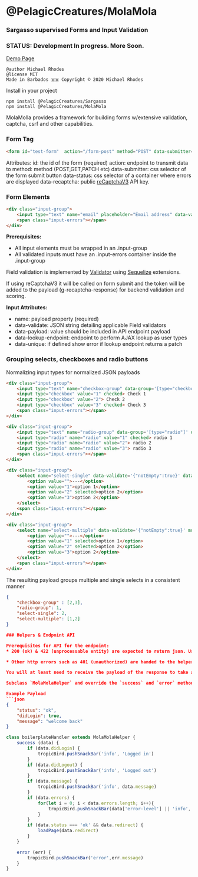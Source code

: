 # @PelagicCreatures/MolaMola

### Sargasso supervised Forms and Input Validation

### STATUS: Development In progress. More Soon.

[Demo Page](https://blog.myanti.social/demos/molamola)


```
@author Michael Rhodes
@license MIT
Made in Barbados 🇧🇧 Copyright © 2020 Michael Rhodes
```

Install in your project
```
npm install @PelagicCreatures/Sargasso
npm install @PelagicCreatures/MolaMola
```

MolaMolla provides a framework for building forms w/extensive validation, captcha, csrf and other capabilities.

### Form Tag
```html
<form id="test-form"  action="/form-post" method="POST" data-submitter=".submitter" data-status=".status" data-recaptcha="xxx">

```
Attributes:
	id: the id of the form (required)
	action: endpoint to transmit data to
	method: method (POST,GET,PATCH etc)
	data-submitter: css selector of the form submit button
	data-status: css selector of a container where errors are displayed
	data-recaptcha: public [reCaptchaV3](https://developers.google.com/recaptcha/docs/v3) API key.

### Form Elements
```html
<div class="input-group">
	<input type="text" name="email" placeholder="Email address" data-validate='{"isEmail":true,"notEmpty":true}' data-payload>
	<span class="input-errors"></span>
</div>
```
**Prerequisites:**
* All input elements must be wrapped in an .input-group
* All validated inputs must have an .input-errors container inside the .input-group

Field validation is implemented by [Validator](https://www.npmjs.com/package/validator) using  [Sequelize](https://www.npmjs.com/package/sequelize) extensions.

If using reCaptchaV3 it will be called on form submit and the token will be added to the payload (g-recaptcha-response) for backend validation and scoring.

**Input Attributes:**
* name: payload property (required)
* data-validate: JSON string detailing applicable Field validators
* data-payload: value should be included in API endpoint payload
* data-lookup-endpoint: endpoint to perform AJAX lookup as user types
* data-unique: if defined show error if lookup endpoint returns a patch

### Grouping selects, checkboxes and radio buttons
Normalizing input types for normalized JSON payloads

```html
<div class="input-group">
	<input type="text" name="checkbox-group" data-group='[type="checkbox"]' data-validate='{"notEmpty":true}' multiple data-payload>
	<input type="checkbox" value="1" checked> Check 1
	<input type="checkbox" value="2"> Check 2
	<input type="checkbox" value="3" checked> Check 3
	<span class="input-errors"></span>
</div>

<div class="input-group">
	<input type="text" name="radio-group" data-group='[type="radio"]' data-payload>
	<input type="radio" name="radio" value="1" checked> radio 1
	<input type="radio" name="radio" value="2"> radio 2
	<input type="radio" name="radio" value="3"> radio 3
	<span class="input-errors"></span>
</div>

<div class="input-group">
	<select name="select-single" data-validate='{"notEmpty":true}' data-payload>
		<option value="">---</option>
		<option value="1">option 1</option>
		<option value="2" selected>option 2</option>
		<option value="3">option 2</option>
	</select>
	<span class="input-errors"></span>
</div>

<div class="input-group">
	<select name="select-multiple" data-validate='{"notEmpty":true}' multiple data-payload>
		<option value="">---</option>
		<option value="1" selected>option 1</option>
		<option value="2" selected>option 2</option>
		<option value="3">option 2</option>
	</select>
	<span class="input-errors"></span>
</div>
```

The resulting payload groups multiple and single selects in a consistent manner
```json
{
	"checkbox-group" : [2,3],
	"radio-group": 1,
	"select-single": 2,
	"select-multiple": [1,2]
}

### Helpers & Endpoint API

Prerequisites for API for the endpoint:
* 200 (ok) & 422 (unprocessable entity) are expected to return json. Use 422 for server side validation errors, the response payload is up to implementor and should be handled with a helper success method.

* Other http errors such as 401 (unauthorized) are handed to the helper error method

You will at least need to receive the payload of the response to take action after the form is submitted.

Subclass `MolaMolaHelper` and override the `success` and `error` methods to see the response payload and errors. This implementation is up to you. In our example response payload has some sugar to take some actions based on the response.

Example Payload
```json
{
	"status": "ok",
	"didLogin": true,
	"message": "welcome back"
}
```

```javascript
class boilerplateHandler extends MolaMolaHelper {
	success (data) {
		if (data.didLogin) {
			tropicBird.pushSnackBar('info', 'Logged in')
		}
		if (data.didLogout) {
			tropicBird.pushSnackBar('info', 'Logged out')
		}
		if (data.message) {
			tropicBird.pushSnackBar('info', data.message)
		}
		if (data.errors) {
			for(let i = 0; i < data.errors.length; i++){
				tropicBird.pushSnackBar(data['error-level'] || 'info', data.errors[i])
			}
		}
		if (data.status === 'ok' && data.redirect) {
			loadPage(data.redirect)
		}
	}

	error (err) {
		tropicBird.pushSnackBar('error',err.message)
	}
}
```
